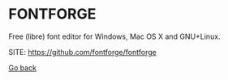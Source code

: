 # FONTFORGE

 Free (libre) font editor for Windows, Mac OS X and GNU+Linux.

 SITE: https://github.com/fontforge/fontforge

 [Go back](https://portable-linux-apps.github.io/apps.html)
